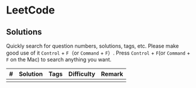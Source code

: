 # LeetCode

## Solutions
Quickly search for question numbers, solutions, tags, etc. Please make good use of it `Control` + `F`（or `Command` + `F`）.
Press `Control` + `F`(or `Command` + `F` on the Mac) to search anything you want.

|  #  |  Solution  |  Tags  |  Difficulty  |  Remark |
| --- | --- | --- | --- | --- |
|    |    |    |    |    |

